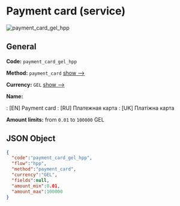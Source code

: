 
# Payment card (service) 
![payment_card_gel_hpp](https://static.openfintech.io/payment_methods/payment_card_gel_hpp/logo.svg?w=400&c=v0.59.26#w200)  

## General 
 
**Code:** `payment_card_gel_hpp` 
 
**Method:** `payment_card` 
 [show -->](/payment-methods/payment_card/) 
 
**Currency:** `GEL` [show -->](/currencies/GEL/) 
 
**Name:** 
 
:	[EN] Payment card 
:	[RU] Платежная карта 
:	[UK] Платіжна карта 
 
**Amount limits:** from `0.01` to `100000` GEL 

## JSON Object 

```json
{
  "code":"payment_card_gel_hpp",
  "flow":"hpp",
  "method":"payment_card",
  "currency":"GEL",
  "fields":null,
  "amount_min":0.01,
  "amount_max":100000
}
```  
